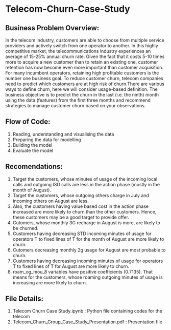 # Telecom-Churn-Case-Study
## Business Problem Overview:

In the telecom industry, customers are able to choose from multiple service providers and actively switch from one operator to another. In this highly competitive market, the telecommunications industry experiences an average of 15-25% annual churn rate. Given the fact that it costs 5-10 times more to acquire a new customer than to retain an existing one, customer retention has now become even more important than customer acquisition. For many incumbent operators, retaining high profitable customers is the number one business goal. To reduce customer churn, telecom companies need to predict which customers are at high risk of churn.There are various ways to define churn, here we will consider usage-based definition.
The business objective is to predict the churn in the last (i.e. the ninth) month using the data (features) from the first three months and recommend strategies to manage customer churn based on your observations.

## Flow of Code:
1. Reading, understanding and visualising the data
2. Preparing the data for modelling
3. Building the model
4. Evaluate the model

## Recomendations:
1. Target the customers, whose minutes of usage of the incoming local calls and outgoing ISD calls are less in the action phase (mostly in the month of August).
2. Target the customers, whose outgoing others charge in July and incoming others on August are less.
3. Also, the customers having value based cost in the action phase increased are more likely to churn than the other customers. Hence, these customers may be a good target to 
   provide offer.
4. Cutomers, whose monthly 3G recharge in August is more, are likely to be churned.
5. Customers having decreasing STD incoming minutes of usage for operators T to fixed lines of T for the month of August are more likely to churn.
6. Cutomers decreasing monthly 2g usage for August are most probable to churn.
7. Customers having decreasing incoming minutes of usage for operators T to fixed lines of T for August are more likely to churn.
8. roam_og_mou_8 variables have positive coefficients (0.7135). That means for the customers, whose roaming outgoing minutes of usage is increasing are more likely to churn.

## File Details:
1. Telecom Churn Case Study.ipynb : Python file containing codes for the telecom 
2. Telecom_Churn_Group_Case_Study_Presentation.pdf : Presentation file 
